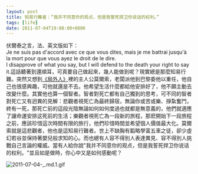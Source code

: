 ```yaml
---
layout: post
title: 知易行難者：“我并不同意你的观点，但是我誓死捍卫你说话的权利。”
tags: [life]
date: 2011-07-04T19:08:00+0800
---
```


伏爾泰之言，法、英文版如下：  
Je ne suis pas d'accord avec ce que vous dites, mais je me battrai jusqu'à la mort pour que vous ayez le droit de le dire.  
I disapprove of what you say, but I will defend to the death your right to say it.這話聽著到還順耳，可真要自己做起來，幾人能做到呢？現實總是那麼知易行難。突然又想到[《局外人》][Link 1]裡的主人公莫爾索，老闆派他到巴黎委他以重任，他自己也很感興趣，可他就還是不去。他希望生活什麼都給他安排好了，他不願主動去改變什麼。其實他也算一個智者。智者對死亡都有自己獨到的思考，可不同的智者對死亡又有迥異的見解：悲觀者視死亡為最終歸宿，無論你或苦或樂、掙紮奮鬥，終有一死，那死亡前的這段光陰無論如何如何度過也就都是無意義的，他們就適應了讓命運安排这死前的生活；樂觀者視死亡為一段新的旅程，那麽開始下一段旅程之前，應該珍惜這次時間有限的旅行，他們珍惜時間並希望個人價值最大化。莫爾索就是這悲觀者，他也是這知易行難者。世上不缺胸有韜略學富五車之徒，卻少虛幻若谷並保持著嬰兒般求知的心。而也總有人容不得別人表達異見、容不得別人挑戰自己言論的權威。當有人給你說"我并不同意你的观点，但是我誓死捍卫你说话的权利。"並且如是做時，你心中又是如何感動呢？  
  
  
  
![2011-07-04-_.md.1.gif][]


[Link 1]: http://book.douban.com/subject/1052203/
[2011-07-04-_.md.1.gif]: {{site.baseurl}}/assets/2011-07-04-知易行難者：“我并不同意你的观点，但是我誓死捍卫你说话的权利。”.md.1.gif